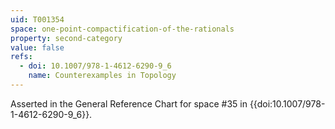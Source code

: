 ```yaml
---
uid: T001354
space: one-point-compactification-of-the-rationals
property: second-category
value: false
refs:
  - doi: 10.1007/978-1-4612-6290-9_6
    name: Counterexamples in Topology
---
```

Asserted in the General Reference Chart for space #35 in
{{doi:10.1007/978-1-4612-6290-9_6}}.
